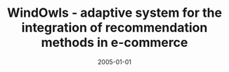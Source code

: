 ---
# Documentation: https://wowchemy.com/docs/managing-content/

title: WindOwls - adaptive system for the integration of recommendation methods in
  e-commerce
subtitle: ''
summary: ''
authors:
- kazienko
- Paweł Kołodziejski
tags: []
categories: []
date: '2005-01-01'
lastmod: 2022-10-07T05:48:39Z
featured: false
draft: false

# Featured image
# To use, add an image named `featured.jpg/png` to your page's folder.
# Focal points: Smart, Center, TopLeft, Top, TopRight, Left, Right, BottomLeft, Bottom, BottomRight.
image:
  caption: ''
  focal_point: ''
  preview_only: false

# Projects (optional).
#   Associate this post with one or more of your projects.
#   Simply enter your project's folder or file name without extension.
#   E.g. `projects = ["internal-project"]` references `content/project/deep-learning/index.md`.
#   Otherwise, set `projects = []`.
projects: []
publishDate: '2022-10-07T05:48:38.022039Z'
publication_types:
- '2'
abstract: ''
publication: '*Lecture Notes in Computer Science*'
doi: 10.1007/11495772_34
---
